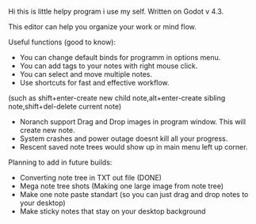 Hi this is little helpy program i use my self. Written on Godot v 4.3.

This editor can help you organize your work or mind flow.

Useful functions (good to know):
 - You can change default binds for programm in options menu.
 - You can add tags to your notes with right mouse click.
 - You can select and move multiple notes.
 - Use shortcuts for fast and effective workflow.

(such as shift+enter-create new child note,alt+enter-create sibling note,shift+del-delete current note)
 - Noranch support Drag and Drop images in program window. This will create new note.
 - System crashes and power outage doesnt kill all your progress.
 - Rescent saved note trees would show up in main menu left up corner.

Planning to add in future builds:
 - Converting note tree in TXT out file (DONE)
 - Mega note tree shots (Making one large image from note tree)
 - Make one note paste standart (so you can just drag and drop notes to your desktop)
 - Make sticky notes that stay on your desktop background
